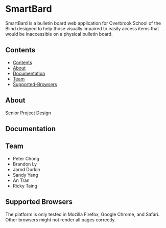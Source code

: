 # SmartBard
SmartBard is a bulletin board web application for Overbrook School of the Blind designed to help those visually impaired to easily access items that would be inaccessible on a physical bulletin board.

## Contents
- [Contents](#contents)
- [About](#about)
- [Documentation](#documentation)
- [Team](#team)
- [Supported-Browsers](#supported-browsers)

## About
Senior Project Design 

## Documentation

## Team
- Peter Chong
- Brandon Ly
- Jarod Durkin
- Sandy Yang
- An Tran
- Ricky Taing

## Supported Browsers
The platform is only tested in Mozilla Firefox, Google Chrome, and Safari. Other browsers might not render all pages correctly.
